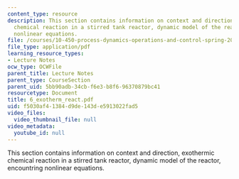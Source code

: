 ```yaml
---
content_type: resource
description: This section contains information on context and direction, exothermic
  chemical reaction in a stirred tank reactor, dynamic model of the reactor, encountring
  nonlinear equations.
file: /courses/10-450-process-dynamics-operations-and-control-spring-2006/f5030af41384d9de143de5913022fad5_6_exotherm_react.pdf
file_type: application/pdf
learning_resource_types:
- Lecture Notes
ocw_type: OCWFile
parent_title: Lecture Notes
parent_type: CourseSection
parent_uid: 5bb90adb-34cb-f6e3-b8f6-96370879bc41
resourcetype: Document
title: 6_exotherm_react.pdf
uid: f5030af4-1384-d9de-143d-e5913022fad5
video_files:
  video_thumbnail_file: null
video_metadata:
  youtube_id: null
---
```

This section contains information on context and direction, exothermic chemical reaction in a stirred tank reactor, dynamic model of the reactor, encountring nonlinear equations.

